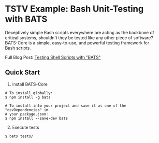 # TSTV Example: Bash Unit-Testing with BATS

Deceptively simple Bash scripts everywhere are acting as the backbone of critical systems, shouldn't they be tested like any other piece of software? BATS-Core is a simple, easy-to-use, and powerful testing framework for Bash scripts.

Full Blog Post: [Testing Shell Scripts with "BATS"](https://techsquidtv.com/blog/Testing_shell_scripts_with_bats)

## Quick Start

1. Install BATS-Core

```shell
# To install globally:
$ npm install -g bats

# To install into your project and save it as one of the "devDependencies" in
# your package.json:
$ npm install --save-dev bats
```

2. Execute tests

```shell
$ bats tests/
```